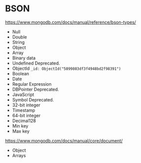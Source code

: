 # BSON

https://www.mongodb.com/docs/manual/reference/bson-types/

* Null
* Double
* String
* Object
* Array
* Binary data
* Undefined Deprecated.
* ObjectId `_id: ObjectId("5099803df3f4948bd2f98391")`
* Boolean
* Date
* Regular Expression
* DBPointer Deprecated.
* JavaScript
* Symbol Deprecated.
* 32-bit integer
* Timestamp
* 64-bit integer
* Decimal128
* Min key
* Max key

https://www.mongodb.com/docs/manual/core/document/

* Object
* Arrays